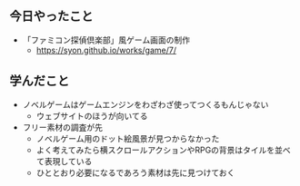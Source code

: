 ## 今日やったこと

- 「ファミコン探偵倶楽部」風ゲーム画面の制作
    - https://syon.github.io/works/game/7/

## 学んだこと

- ノベルゲームはゲームエンジンをわざわざ使ってつくるもんじゃない
    - ウェブサイトのほうが向いてる
- フリー素材の調査が先
    - ノベルゲーム用のドット絵風景が見つからなかった
    - よく考えてみたら横スクロールアクションやRPGの背景はタイルを並べて表現している
    - ひととおり必要になるであろう素材は先に見つけておく
